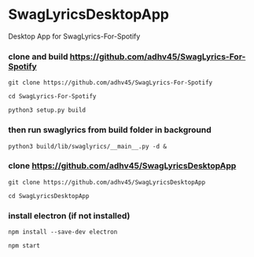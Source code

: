 # SwagLyricsDesktopApp
Desktop App for SwagLyrics-For-Spotify

### clone and build https://github.com/adhv45/SwagLyrics-For-Spotify
```
git clone https://github.com/adhv45/SwagLyrics-For-Spotify

cd SwagLyrics-For-Spotify

python3 setup.py build
```
### then run swaglyrics from build folder in background
```
python3 build/lib/swaglyrics/__main__.py -d &
```
### clone https://github.com/adhv45/SwagLyricsDesktopApp 
```
git clone https://github.com/adhv45/SwagLyricsDesktopApp

cd SwagLyricsDesktopApp
```
### install electron (if not installed)
```
npm install --save-dev electron

npm start
```
